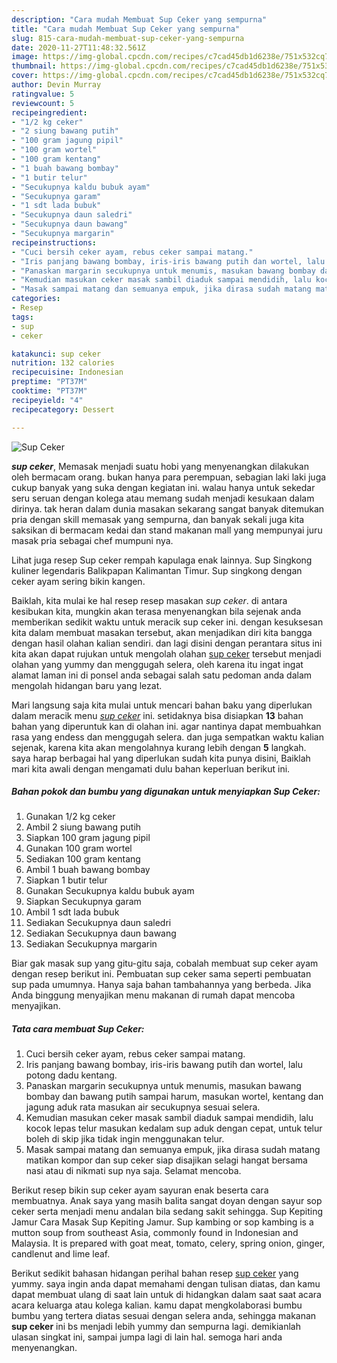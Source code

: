 ```yaml
---
description: "Cara mudah Membuat Sup Ceker yang sempurna"
title: "Cara mudah Membuat Sup Ceker yang sempurna"
slug: 815-cara-mudah-membuat-sup-ceker-yang-sempurna
date: 2020-11-27T11:48:32.561Z
image: https://img-global.cpcdn.com/recipes/c7cad45db1d6238e/751x532cq70/sup-ceker-foto-resep-utama.jpg
thumbnail: https://img-global.cpcdn.com/recipes/c7cad45db1d6238e/751x532cq70/sup-ceker-foto-resep-utama.jpg
cover: https://img-global.cpcdn.com/recipes/c7cad45db1d6238e/751x532cq70/sup-ceker-foto-resep-utama.jpg
author: Devin Murray
ratingvalue: 5
reviewcount: 5
recipeingredient:
- "1/2 kg ceker"
- "2 siung bawang putih"
- "100 gram jagung pipil"
- "100 gram wortel"
- "100 gram kentang"
- "1 buah bawang bombay"
- "1 butir telur"
- "Secukupnya kaldu bubuk ayam"
- "Secukupnya garam"
- "1 sdt lada bubuk"
- "Secukupnya daun saledri"
- "Secukupnya daun bawang"
- "Secukupnya margarin"
recipeinstructions:
- "Cuci bersih ceker ayam, rebus ceker sampai matang."
- "Iris panjang bawang bombay, iris-iris bawang putih dan wortel, lalu potong dadu kentang."
- "Panaskan margarin secukupnya untuk menumis, masukan bawang bombay dan bawang putih sampai harum, masukan wortel, kentang dan jagung aduk rata masukan air secukupnya sesuai selera."
- "Kemudian masukan ceker masak sambil diaduk sampai mendidih, lalu kocok lepas telur masukan kedalam sup aduk dengan cepat, untuk telur boleh di skip jika tidak ingin menggunakan telur."
- "Masak sampai matang dan semuanya empuk, jika dirasa sudah matang matikan kompor dan sup ceker siap disajikan selagi hangat bersama nasi atau di nikmati sup nya saja. Selamat mencoba."
categories:
- Resep
tags:
- sup
- ceker

katakunci: sup ceker 
nutrition: 132 calories
recipecuisine: Indonesian
preptime: "PT37M"
cooktime: "PT37M"
recipeyield: "4"
recipecategory: Dessert

---
```



![Sup Ceker](https://img-global.cpcdn.com/recipes/c7cad45db1d6238e/751x532cq70/sup-ceker-foto-resep-utama.jpg)

<b><i>sup ceker</i></b>, Memasak menjadi suatu hobi yang menyenangkan dilakukan oleh bermacam orang. bukan hanya para perempuan, sebagian laki laki juga cukup banyak yang suka dengan kegiatan ini. walau hanya untuk sekedar seru seruan dengan kolega atau memang sudah menjadi kesukaan dalam dirinya. tak heran dalam dunia masakan sekarang sangat banyak ditemukan pria dengan skill memasak yang sempurna, dan banyak sekali juga kita saksikan di bermacam kedai dan stand makanan mall yang mempunyai juru masak pria sebagai chef mumpuni nya.

Lihat juga resep Sup ceker rempah kapulaga enak lainnya. Sup Singkong kuliner legendaris Balikpapan Kalimantan Timur. Sup singkong dengan ceker ayam sering bikin kangen.

Baiklah, kita mulai ke hal resep resep masakan <i>sup ceker</i>. di antara kesibukan kita, mungkin akan terasa menyenangkan bila sejenak anda memberikan sedikit waktu untuk meracik sup ceker ini. dengan kesuksesan kita dalam membuat masakan tersebut, akan menjadikan diri kita bangga dengan hasil olahan kalian sendiri. dan lagi disini dengan perantara situs ini kita akan dapat rujukan untuk mengolah olahan <u>sup ceker</u> tersebut menjadi olahan yang yummy dan menggugah selera, oleh karena itu ingat ingat alamat laman ini di ponsel anda sebagai salah satu pedoman anda dalam mengolah hidangan baru yang lezat.


Mari langsung saja kita mulai untuk mencari bahan baku yang diperlukan dalam meracik menu <u><i>sup ceker</i></u> ini. setidaknya bisa disiapkan <b>13</b> bahan bahan yang diperuntuk kan di olahan ini. agar nantinya dapat membuahkan rasa yang endess dan menggugah selera. dan juga sempatkan waktu kalian sejenak, karena kita akan mengolahnya kurang lebih dengan <b>5</b> langkah. saya harap berbagai hal yang diperlukan sudah kita punya disini, Baiklah mari kita awali dengan mengamati dulu bahan keperluan berikut ini.

<!--inarticleads1-->

##### Bahan pokok dan bumbu yang digunakan untuk menyiapkan Sup Ceker:

1. Gunakan 1/2 kg ceker
1. Ambil 2 siung bawang putih
1. Siapkan 100 gram jagung pipil
1. Gunakan 100 gram wortel
1. Sediakan 100 gram kentang
1. Ambil 1 buah bawang bombay
1. Siapkan 1 butir telur
1. Gunakan Secukupnya kaldu bubuk ayam
1. Siapkan Secukupnya garam
1. Ambil 1 sdt lada bubuk
1. Sediakan Secukupnya daun saledri
1. Sediakan Secukupnya daun bawang
1. Sediakan Secukupnya margarin


Biar gak masak sup yang gitu-gitu saja, cobalah membuat sup ceker ayam dengan resep berikut ini. Pembuatan sup ceker sama seperti pembuatan sup pada umumnya. Hanya saja bahan tambahannya yang berbeda. Jika Anda binggung menyajikan menu makanan di rumah dapat mencoba menyajikan. 

<!--inarticleads2-->

##### Tata cara membuat Sup Ceker:

1. Cuci bersih ceker ayam, rebus ceker sampai matang.
1. Iris panjang bawang bombay, iris-iris bawang putih dan wortel, lalu potong dadu kentang.
1. Panaskan margarin secukupnya untuk menumis, masukan bawang bombay dan bawang putih sampai harum, masukan wortel, kentang dan jagung aduk rata masukan air secukupnya sesuai selera.
1. Kemudian masukan ceker masak sambil diaduk sampai mendidih, lalu kocok lepas telur masukan kedalam sup aduk dengan cepat, untuk telur boleh di skip jika tidak ingin menggunakan telur.
1. Masak sampai matang dan semuanya empuk, jika dirasa sudah matang matikan kompor dan sup ceker siap disajikan selagi hangat bersama nasi atau di nikmati sup nya saja. Selamat mencoba.


Berikut resep bikin sup ceker ayam sayuran enak beserta cara membuatnya. Anak saya yang masih balita sangat doyan dengan sayur sop ceker serta menjadi menu andalan bila sedang sakit sehingga. Sup Kepiting Jamur Cara Masak Sup Kepiting Jamur. Sup kambing or sop kambing is a mutton soup from southeast Asia, commonly found in Indonesian and Malaysia. It is prepared with goat meat, tomato, celery, spring onion, ginger, candlenut and lime leaf. 

Berikut sedikit bahasan hidangan perihal bahan resep <u>sup ceker</u> yang yummy. saya ingin anda dapat memahami dengan tulisan diatas, dan kamu dapat membuat ulang di saat lain untuk di hidangkan dalam saat saat acara acara keluarga atau kolega kalian. kamu dapat mengkolaborasi bumbu bumbu yang tertera diatas sesuai dengan selera anda, sehingga makanan <b>sup ceker</b> ini bs menjadi lebih yummy dan sempurna lagi. demikianlah ulasan singkat ini, sampai jumpa lagi di lain hal. semoga hari anda menyenangkan.
